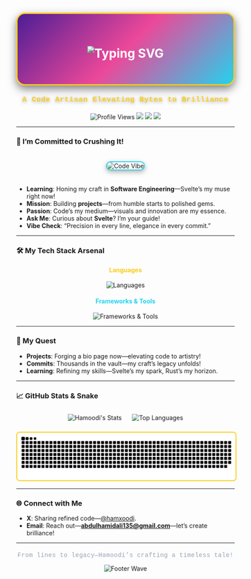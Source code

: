 <!-- README.md for @hamsw7 (Hamoodi) -->
<div align="center" style="background: linear-gradient(135deg, #4c1d95, #ec4899, #22d3ee); padding: 35px; border-radius: 20px; color: #fff; box-shadow: 0 8px 20px rgba(0,0,0,0.5); border: 3px solid #facc15; margin-bottom: 20px;">
  <h1>
    <img src="https://readme-typing-svg.demolab.com?font=Orbitron&size=40&weight=700&pause=600&color=FFFFFF&center=true&vCenter=true&width=700&height=90&lines=Yo,+World!+⚡;I’m+Hamoodi,+Code+Maestro!;Crafting+Masterworks+Daily!" alt="Typing SVG" />
  </h1>
</div>

<h3 align="center" style="color: #facc15; font-family: 'Courier New', monospace; text-shadow: 0 2px 8px rgba(0,0,0,0.4); letter-spacing: 1px; margin-bottom: 20px;">
  A Code Artisan Elevating Bytes to Brilliance
</h3>

<p align="center">
  <img src="https://komarev.com/ghpvc/?username=hamsw7&label=Profile%20Views&color=0e75b6&style=flat" alt="Profile Views" />
  <a href="https://github.com/hamsw7"><img src="https://img.shields.io/badge/GitHub-181717?style=flat-square&logo=github&logoColor=white" /></a>
  <a href="https://twitter.com/hamxoodi"><img src="https://img.shields.io/badge/X-1DA1F2?style=flat-square&logo=x&logoColor=white" /></a>
  <a href="mailto:abdulhamidali135@gmail.com"><img src="https://img.shields.io/badge/Email-D14836?style=flat-square&logo=gmail&logoColor=white" /></a>
</p>

---

### 🌟 I’m Committed to Crushing It!

<p align="center">
  <img alt="Code Vibe" width="280" src="https://media.giphy.com/media/qgQUggAC3Pfv687qPC/giphy.gif" 
       style="border-radius: 12px; box-shadow: 0 4px 12px rgba(0,0,0,0.3); border: 2px solid #22d3ee; margin: 20px;" />
</p>

- **Learning**: Honing my craft in **Software Engineering**—Svelte’s my muse right now!
- **Mission**: Building **projects**—from humble starts to polished gems.
- **Passion**: Code’s my medium—visuals and innovation are my essence.
- **Ask Me**: Curious about **Svelte**? I’m your guide!
- **Vibe Check**: “Precision in every line, elegance in every commit.”

---

### 🛠️ My Tech Stack Arsenal
<h4 align="center" style="color: #facc15;">Languages</h4>
<p align="center">
  <img src="https://skillicons.dev/icons?i=html,css,js,ts,python,rust,cpp,java,go" height="40" alt="Languages" />
</p>

<h4 align="center" style="color: #22d3ee;">Frameworks & Tools</h4>
<p align="center">
  <img src="https://skillicons.dev/icons?i=svelte,flutter,nextjs,react,vue,express,laravel,tailwind,angular,django,graphql,fastapi,git,github" height="40" alt="Frameworks & Tools" />
</p>

---

### 🚀 My Quest
- **Projects**: Forging a bio page now—elevating code to artistry!
- **Commits**: Thousands in the vault—my craft’s legacy unfolds!
- **Learning**: Refining my skills—Svelte’s my spark, Rust’s my horizon.

---

### 📈 GitHub Stats & Snake
<p align="center">
  <img src="https://github-readme-stats.vercel.app/api?username=hamsw7&show_icons=true&theme=yeblu&hide_border=true" alt="Hamoodi's Stats" style="margin: 10px;" />
  <img src="https://github-readme-stats.vercel.app/api/top-langs/?username=hamsw7&layout=compact&theme=radical&hide_border=true" alt="Top Languages" style="margin: 10px;" />
</p>
<p align="center">
  <img src="https://github.com/Platane/snk/raw/output/github-contribution-grid-snake.svg" alt="Contribution Snake" style="max-width: 100%; height: auto; border: 2px solid #facc15; border-radius: 8px;" />
</p>

---

### 🌐 Connect with Me
- **X**: Sharing refined code—[@hamxoodi](https://twitter.com/hamxoodi).
- **Email**: Reach out—**abdulhamidali135@gmail.com**—let’s create brilliance!

---

<p align="center" style="font-family: 'Courier New', monospace; color: #94a3b8; margin-top: 20px; letter-spacing: 0.5px;">
  From lines to legacy—Hamoodi’s crafting a timeless tale!
</p>
<p align="center">
  <img src="https://capsule-render.vercel.app/api?type=waving&color=gradient&height=60&section=footer" alt="Footer Wave" />
</p>
